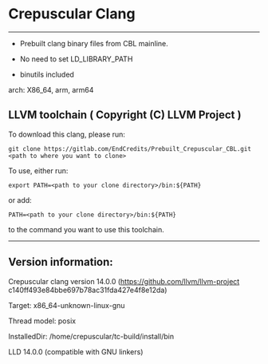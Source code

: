 # Crepuscular Clang
-------
- Prebuilt clang binary files from CBL mainline.

- No need to set LD_LIBRARY_PATH

- binutils included

arch: X86_64, arm, arm64

## LLVM toolchain ( Copyright (C) LLVM Project )

To download this clang, please run:

```
git clone https://gitlab.com/EndCredits/Prebuilt_Crepuscular_CBL.git <path to where you want to clone>
```

To use, either run:

```
export PATH=<path to your clone directory>/bin:${PATH}
```

or add:

```
PATH=<path to your clone directory>/bin:${PATH}
```

to the command you want to use this toolchain.

-------

## Version information:

Crepuscular clang version 14.0.0 (https://github.com/llvm/llvm-project c140ff493e84bbe697b78ac31fda427e4f8e12da)

Target: x86_64-unknown-linux-gnu

Thread model: posix

InstalledDir: /home/crepuscular/tc-build/install/bin

LLD 14.0.0 (compatible with GNU linkers)
